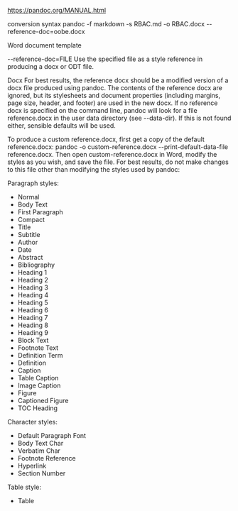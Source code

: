 
https://pandoc.org/MANUAL.html

conversion syntax
pandoc -f markdown -s RBAC.md -o RBAC.docx --reference-doc=oobe.docx

Word document template

--reference-doc=FILE
Use the specified file as a style reference in producing a docx or ODT file.

Docx
For best results, the reference docx should be a modified version of a docx file produced using pandoc. The contents of the reference docx are ignored, but its stylesheets and document properties (including margins, page size, header, and footer) are used in the new docx. If no reference docx is specified on the command line, pandoc will look for a file reference.docx in the user data directory (see --data-dir). If this is not found either, sensible defaults will be used.

To produce a custom reference.docx, first get a copy of the default reference.docx: pandoc -o custom-reference.docx --print-default-data-file reference.docx. Then open custom-reference.docx in Word, modify the styles as you wish, and save the file. For best results, do not make changes to this file other than modifying the styles used by pandoc:

Paragraph styles:

* Normal
* Body Text
* First Paragraph
* Compact
* Title
* Subtitle
* Author
* Date
* Abstract
* Bibliography
* Heading 1
* Heading 2
* Heading 3
* Heading 4
* Heading 5
* Heading 6
* Heading 7
* Heading 8
* Heading 9
* Block Text
* Footnote Text
* Definition Term
* Definition
* Caption
* Table Caption
* Image Caption
* Figure
* Captioned Figure
* TOC Heading

Character styles:
* Default Paragraph Font
* Body Text Char
* Verbatim Char
* Footnote Reference
* Hyperlink
* Section Number
  
Table style:
* Table
